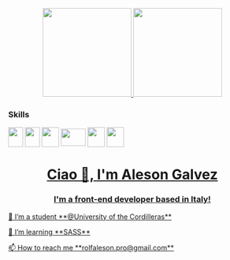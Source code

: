 <div align="center">
  <a href="https://github.com/alesonpro">
  <img height="180em" src="https://github-readme-stats.vercel.app/api?username=alesonpro&show_icons=true&theme=radical&include_all_commits=true&count_private=true"/>
  <img height="180em" src="https://github-readme-stats.vercel.app/api/top-langs/?username=alesonpro&layout=compact&langs_count=7&theme=radical"/>
</div>

 <div style="display: inline-block">
   <h3>Skills</h3>
   <img src="https://cdn.jsdelivr.net/gh/devicons/devicon/icons/html5/html5-original-wordmark.svg" width="30" height="40" align="center"/>
   <img src="https://cdn.jsdelivr.net/gh/devicons/devicon/icons/css3/css3-original-wordmark.svg" width="30" height="40"  align="center" />
   <img src="https://cdn.jsdelivr.net/gh/devicons/devicon/icons/javascript/javascript-original.svg" width="35" height="40" align="center"  />
   <img src="https://cdn.jsdelivr.net/gh/devicons/devicon/icons/sass/sass-original.svg" width="50" height="35"  align="center"  />
   <img src="https://cdn.jsdelivr.net/gh/devicons/devicon/icons/java/java-original-wordmark.svg" width="35" height="40" align="center" />
   <img src="https://cdn.jsdelivr.net/gh/devicons/devicon/icons/python/python-original-wordmark.svg" width="35" height="40"  align="center"  /> 
</div>
  
<h1 align="center">Ciao 👋, I'm Aleson Galvez</h1>
<h3 align="center">I'm a front-end developer based in Italy!</h3>
<p>🔭 I’m a student **@University of the Cordilleras**</p>
<p>🌱 I’m learning **SASS**</p>
<p>📫 How to reach me **rolfaleson.pro@gmail.com**</p>




